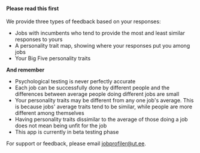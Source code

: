 #### Please read this first

We provide three types of feedback based on your responses:
* Jobs with incumbents who tend to provide the most and least similar responses to yours
* A personality trait map, showing where your responses put you among jobs
* Your Big Five personality traits

**And remember**

* Psychological testing is never perfectly accurate
* Each job can be successfully done by different people and the differences between average people doing different jobs are small
* Your personality traits may be different from any one job's average. This is because jobs' average traits tend to be similar, while people are more different among themselves
* Having personality traits dissimilar to the average of those doing a job does not mean being unfit for the job
* This app is currently in beta testing phase

For support or feedback, please email jobprofiler@ut.ee.
